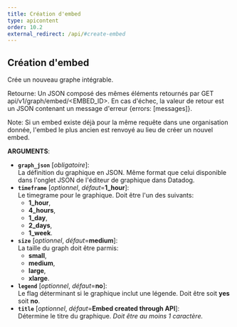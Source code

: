 ```yaml
---
title: Création d'embed
type: apicontent
order: 10.2
external_redirect: /api/#create-embed
---
```


## Création d'embed

Crée un nouveau graphe intégrable.

Retourne: Un JSON composé des mêmes éléments retournés par GET api/v1/graph/embed/<EMBED_ID>. En cas d'échec, la valeur de retour est un JSON contenant un message d'erreur {errors: [messages]}.

Note: Si un embed existe déjà pour la même requête dans une organisation donnée, l'embed le plus ancien est renvoyé au lieu de créer un nouvel embed.

**ARGUMENTS**:

* **`graph_json`** [*obligatoire*]:  
    La définition du graphique en JSON. Même format que celui disponible dans l'onglet JSON de l'éditeur de graphique dans Datadog.
* **`timeframe`** [*optionnel*, *défaut*=**1_hour**]:  
    Le timegrame pour le graphique. Doit être l'un des suivants:
    * **1_hour**,
    * **4_hours**, 
    * **1_day**, 
    * **2_days**,
    * **1_week**.
* **`size`** [*optionnel*, *défaut*=**medium**]:  
    La taille du graph doit être parmis:
    * **small**, 
    * **medium**, 
    * **large**, 
    * **xlarge**.
* **`legend`** [*optionnel*, *défaut*=**no**]:  
    Le flag déterminant si le graphique inclut une légende. Doit être soit **yes** soit **no**.
* **`title`** [*optionnel*, *défaut*=**Embed created through API**]:  
  Détermine le titre du graphique.
    *Doit être au moins 1 caractère.*
